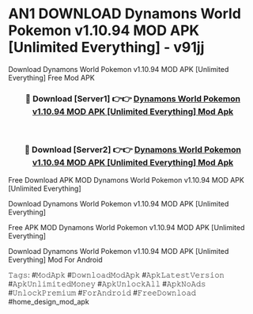 # AN1 DOWNLOAD Dynamons World Pokemon v1.10.94 MOD APK [Unlimited Everything] - v91jj
Download Dynamons World Pokemon v1.10.94 MOD APK [Unlimited Everything] Free Mod APK

<div align="center">
<h3>🔴 Download [Server1] 👉👉 <a href="https://apk-comot.site?title=Dynamons_World_Pokemon_v1.10.94_MOD_APK_[Unlimited_Everything]">Dynamons World Pokemon v1.10.94 MOD APK [Unlimited Everything] Mod Apk</a></h3><br>

<h3>🔴 Download [Server2] 👉👉 <a href="https://apk-comot.site?title=Dynamons_World_Pokemon_v1.10.94_MOD_APK_[Unlimited_Everything]">Dynamons World Pokemon v1.10.94 MOD APK [Unlimited Everything] Mod Apk</a></h3>
</div>


Free Download APK MOD Dynamons World Pokemon v1.10.94 MOD APK [Unlimited Everything]

Download Dynamons World Pokemon v1.10.94 MOD APK [Unlimited Everything] 

Free APK MOD Dynamons World Pokemon v1.10.94 MOD APK [Unlimited Everything] 

Download Dynamons World Pokemon v1.10.94 MOD APK [Unlimited Everything] Mod For Android

𝚃𝚊𝚐𝚜: #𝙼𝚘𝚍𝙰𝚙𝚔 #𝙳𝚘𝚠𝚗𝚕𝚘𝚊𝚍𝙼𝚘𝚍𝙰𝚙𝚔 #𝙰𝚙𝚔𝙻𝚊𝚝𝚎𝚜𝚝𝚅𝚎𝚛𝚜𝚒𝚘𝚗 #𝙰𝚙𝚔𝚄𝚗𝚕𝚒𝚖𝚒𝚝𝚎𝚍𝙼𝚘𝚗𝚎𝚢 #𝙰𝚙𝚔𝚄𝚗𝚕𝚘𝚌𝚔𝙰𝚕𝚕 #𝙰𝚙𝚔𝙽𝚘𝙰𝚍𝚜 #𝚄𝚗𝚕𝚘𝚌𝚔𝙿𝚛𝚎𝚖𝚒𝚞𝚖 #𝙵𝚘𝚛𝙰𝚗𝚍𝚛𝚘𝚒𝚍 #𝙵𝚛𝚎𝚎𝙳𝚘𝚠𝚗𝚕𝚘𝚊𝚍 #home_design_mod_apk